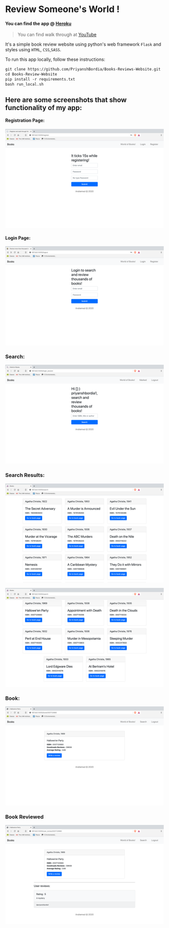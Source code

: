 # Review Someone's World !

#### You can find the app @ [Heroku](http://book-review--website.herokuapp.com)

> You can find walk through at [YouTube](https://www.youtube.com/watch?v=E8LRK0CXwdk )

It's a simple book review website using python's web framework `Flask` and styles using `HTML`, `CSS`,`SASS`.

To run this app locally, follow these instructions:
```
git clone https://github.com/PriyanshBordia/Books-Reviews-Website.git
cd Books-Review-Website
pip install -r requirements.txt
bash run_local.sh
```
## Here are some screenshots that show functionality of my app:

#### Registration Page:
![Registeration](./screenshots/register.png)

#### Login Page:
![Login](./screenshots/login.png)

### Search:
![Search](./screenshots/search.png)

### Search Results:
![books](./screenshots/books.png)

![books2](./screenshots/books2.png)

### Book:
![book](./screenshots/book.png)

### Book Reviewed
![reviewed](./screenshots/book_review.png)
